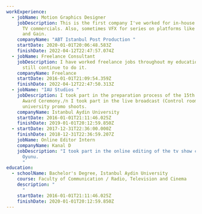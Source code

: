 ```yaml
---
workExperience:
  - jobName: Motion Graphics Designer
    jobDescription: This is the first company I've worked for in-house. I mainly do
      TV commercials. Also, sometimes VFX for series on platforms like Netflix
      and Gain.
    companyName: "ABT Istanbul Post Production "
    startDate: 2020-01-01T20:06:48.583Z
    finishDate: 2022-04-12T22:47:57.074Z
  - jobName: Freelance Consultant
    jobDescription: I have worked freelance jobs throughout my education life. I
      still continue to do it.
    companyName: Freelance
    startDate: 2016-01-01T21:09:54.359Z
    finishDate: 2022-04-12T22:47:50.313Z
  - jobName: "IAU Studios "
    jobDescription: I took part in the preparation process of the 15th Communication
      Award Ceremony./n I took part in the live broadcast (Control room) and
      university promo shoots.
    companyName: Istanbul Aydin University
    startDate: 2016-01-01T21:11:46.025Z
    finishDate: 2019-01-01T20:12:59.850Z
  - startDate: 2017-12-31T22:36:00.000Z
    finishDate: 2018-12-31T22:36:59.207Z
    jobName: Online Editor Intern
    companyName: Kanal D
    jobDescription: "I took part in the online editing of the tv show called Kelime
      Oyunu.                                                                       \
      "
education:
  - schoolName: Bachelor's Degree, Istanbul Aydin University
    course: Faculty of Communication / Radio, Television and Cinema
    description: "                                                                                                                                                                               \
      "
    startDate: 2016-01-01T21:11:46.025Z
    finishDate: 2020-01-01T20:12:59.850Z
---
```

